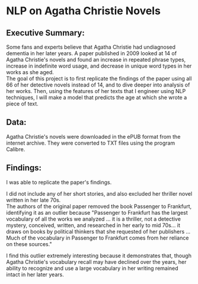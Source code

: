 # NLP on Agatha Christie Novels

## Executive Summary:

Some fans and experts believe that Agatha Christie had undiagnosed dementia in her later years. A paper published in 2009 looked at 14 of Agatha Christie's novels and found an increase in repeated phrase types, increase in indefinite word usage, and decrease in unique word types in her works as she aged.  
The goal of this project is to first replicate the findings of the paper using all 66 of her detective novels instead of 14, and to dive deeper into analysis of her works.
Then, using the features of her texts that I engineer using NLP techniques, I will make a model that predicts the age at which she wrote a piece of text.

## Data:
Agatha Christie's novels were downloaded in the ePUB format from the internet archive. They were converted to TXT files using the program Calibre.  

## Findings:
I was able to replicate the paper's findings.

I did not include any of her short stories, and also excluded her thriller novel written in her late 70s.  
The authors of the original paper removed the book Passenger to Frankfurt, identifying it as an outlier because "Passenger to Frankfurt has the largest vocabulary of all the works we analyzed ... it is a thriller, not a detective mystery, conceived, written, and researched in her early to mid 70s... it draws on books by political thinkers that she requested of her publishers ... Much of the vocabulary in Passenger to Frankfurt comes from her reliance on these sources."

I find this outlier extremely interesting because it demonstrates that, though Agatha Christie's vocabulary recall may have declined over the years, her ability to recognize and use a large vocabulary in her writing remained intact in her later years. 

